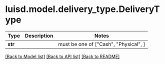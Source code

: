 # luisd.model.delivery_type.DeliveryType

Type | Description | Notes
------------- | ------------- | -------------
**str** |  |  must be one of ["Cash", "Physical", ]

[[Back to Model list]](../../README.md#documentation-for-models) [[Back to API list]](../../README.md#documentation-for-api-endpoints) [[Back to README]](../../README.md)

